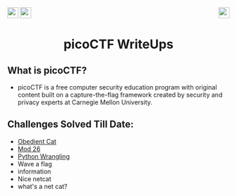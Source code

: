 <div>
   <a href="https://play.picoctf.org/login" alt="picoCTF" ><img src="https://img.shields.io/badge/picoCTF-Online%20CTF%20challenges-green[700]" height="25" ></a>
   <img src="https://img.shields.io/badge/picoCTF--Username%3A-hitaarthh-green[700]" height="25">
   <a href="https://bi0s.in/"><img src="https://img.shields.io/badge/teamBi0s-Hardware-black" height="25"align="right"></a>
</div>

<div align="center">
   <h1> picoCTF WriteUps</h1>
</div>

## What is picoCTF?

<div>
 <ul>
   <li>picoCTF is a free computer security education program with original content built on a capture-the-flag framework created by security and privacy experts at Carnegie Mellon University.
   </li>
 <ul>

</div>   

## Challenges Solved Till Date:

- [Obedient Cat](https://github.com/hitaarthh/picoCTF-WriteUps/tree/main/Obedient%20Cat)
- [Mod 26](https://github.com/hitaarthh/picoCTF-WriteUps/tree/main/Mod%2026)
- [Python Wrangling](https://github.com/hitaarthh/picoCTF-WriteUps/tree/main/Python%20Wrangling)
- Wave a flag
- information
- Nice netcat 
- what's a net cat?
